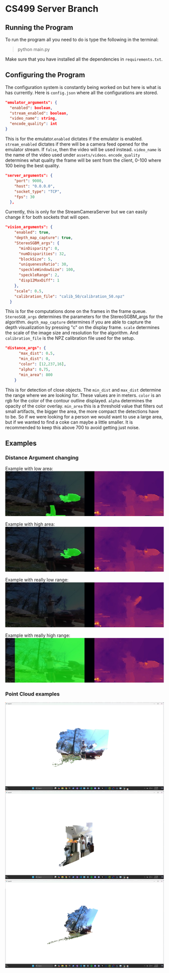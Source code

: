 # CS499 Server Branch

## Running the Program

To run the program all you need to do is type the following in the terminal:

>
> python main.py
> 
Make sure that you have installed all the dependencies in `requirements.txt`.

## Configuring the Program

The configuration system is constantly being worked on but here is what is has currently. Here is `config.json` where 
all the configurations are stored.

```json
"emulator_arguments": {
  "enabled": boolean,
  "stream_enabled": boolean,
  "video_name": string,
  "encode_quality": int
}
```
This is for the emulator.`enabled` dictates if the emulator is enabled. 
`stream_enabled` dictates if there will be a camera feed opened for the emulator stream. If `false`, then the video will be used instead.
`video_name` is the name of the video used under `assets/videos`. `encode_quality` determines what quality the frame will be sent from the client, 0-100 where 100 being the best quality.

```json
"server_arguments": {
    "port": 9000,
    "host": "0.0.0.0",
    "socket_type": "TCP",
    "fps": 30
  },
```
Currently, this is only for the StreamCameraServer but we can easily change it for both sockets that will open.

```json
"vision_arguments": {
    "enabled": true,
    "depth_map_capture": true,
    "StereoSGBM_args": {
      "minDisparity": 0,
      "numDisparities": 32,
      "blockSize": 5,
      "uniquenessRatio": 30,
      "speckleWindowSize": 100,
      "speckleRange": 2,
      "disp12MaxDiff": 1
    },
    "scale": 0.5,
    "calibration_file": "calib_50/calibration_50.npz"
  }
```
This is for the computations done on the frames in the frame queue. `StereoSGB_args` determines the parameters for the StereoSGBM_args for the algorithm.
`depth_map_capture` determines if you are able to capture the depth visualization by pressing "c" on the display frame. `scale` determines the scale of the image size and resolution for the algorithm.
And `calibration_file` is the NPZ calibration file used for the setup.

```json
"distance_args": {
      "max_dist": 0.5,
      "min_dist": 0,
      "color": [12,237,16],
      "alpha": 0.75,
      "min_area": 800
    }
```
This is for detection of close objects. The `min_dist` and `max_dist` determine the range where we are looking for. These values are in meters.
`color` is an rgb for the color of the contour outline displayed. `alpha` determines the opacity of the color overlay.
`min_area` this is a threshold value that filters out small artifacts, the bigger the area, the more compact the detections have to be.
So if we were looking for a person we would want to use a large area, but if we wanted to find a coke can maybe a little smaller.
It is recommended to keep this above 700 to avoid getting just noise.

## Examples

### Distance Argument changing
Example with low area:
![alt text](assets/images/low_area.jpg "Low area")

Example with high area:
![alt text](assets/images/high_area.jpg "High area")

Example with really low range:
![alt text](assets/images/low_range.jpg "Low range")

Example with really high range:
![alt text](assets/images/high_range.jpg "High range")

### Point Cloud examples
![alt text](assets/images/point_cloud1.png "Point Cloud 1")
![alt text](assets/images/point_cloud2.png "Point Cloud 2")
![alt text](assets/images/point_cloud3.png "Point Cloud 3")